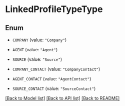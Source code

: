 # LinkedProfileTypeType

## Enum


* `COMPANY` (value: `"Company"`)

* `AGENT` (value: `"Agent"`)

* `SOURCE` (value: `"Source"`)

* `COMPANY_CONTACT` (value: `"CompanyContact"`)

* `AGENT_CONTACT` (value: `"AgentContact"`)

* `SOURCE_CONTACT` (value: `"SourceContact"`)


[[Back to Model list]](../README.md#documentation-for-models) [[Back to API list]](../README.md#documentation-for-api-endpoints) [[Back to README]](../README.md)


